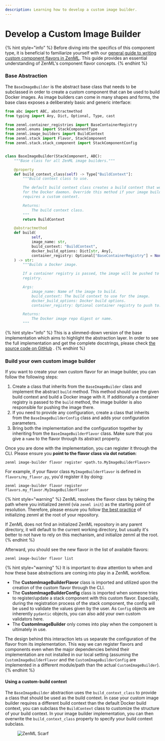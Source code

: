 ```yaml
---
description: Learning how to develop a custom image builder.
---
```


# Develop a Custom Image Builder

{% hint style="info" %}
Before diving into the specifics of this component type, it is beneficial to familiarize yourself with our [general guide to writing custom component flavors in ZenML](../../custom-solutions/implement-a-custom-stack-component.md). This guide provides an essential understanding of ZenML's component flavor concepts.
{% endhint %}

### Base Abstraction

The `BaseImageBuilder` is the abstract base class that needs to be subclassed in order to create a custom component that
can be used to build Docker images. As image builders can come in many shapes and forms, the base class exposes a
deliberately basic and generic interface:

```python
from abc import ABC, abstractmethod
from typing import Any, Dict, Optional, Type, cast

from zenml.container_registries import BaseContainerRegistry
from zenml.enums import StackComponentType
from zenml.image_builders import BuildContext
from zenml.stack import Flavor, StackComponent
from zenml.stack.stack_component import StackComponentConfig


class BaseImageBuilder(StackComponent, ABC):
    """Base class for all ZenML image builders."""

    @property
    def build_context_class(self) -> Type["BuildContext"]:
        """Build context class to use.

        The default build context class creates a build context that works
        for the Docker daemon. Override this method if your image builder
        requires a custom context.

        Returns:
            The build context class.
        """
        return BuildContext

    @abstractmethod
    def build(
            self,
            image_name: str,
            build_context: "BuildContext",
            docker_build_options: Dict[str, Any],
            container_registry: Optional["BaseContainerRegistry"] = None,
    ) -> str:
        """Builds a Docker image.

        If a container registry is passed, the image will be pushed to that
        registry.

        Args:
            image_name: Name of the image to build.
            build_context: The build context to use for the image.
            docker_build_options: Docker build options.
            container_registry: Optional container registry to push to.

        Returns:
            The Docker image repo digest or name.
        """
```

{% hint style="info" %}
This is a slimmed-down version of the base implementation which aims to highlight the abstraction layer. In order to see
the full implementation and get the complete docstrings, please
check [the source code on GitHub](https://github.com/zenml-io/zenml/blob/main/src/zenml/image\_builders/base\_image\_builder.py)
.
{% endhint %}

### Build your own custom image builder

If you want to create your own custom flavor for an image builder, you can follow the following steps:

1. Create a class that inherits from the `BaseImageBuilder` class and implement the abstract `build` method. This method
   should use the given build context and build a Docker image with it. If additionally a container registry is passed
   to the `build` method, the image builder is also responsible for pushing the image there.
2. If you need to provide any configuration, create a class that inherits from the `BaseImageBuilderConfig` class and
   adds your configuration parameters.
3. Bring both the implementation and the configuration together by inheriting from the `BaseImageBuilderFlavor` class.
   Make sure that you give a `name` to the flavor through its abstract property.

Once you are done with the implementation, you can register it through the CLI. Please ensure you **point to the flavor
class via dot notation**:

```shell
zenml image-builder flavor register <path.to.MyImageBuilderFlavor>
```

For example, if your flavor class `MyImageBuilderFlavor` is defined in `flavors/my_flavor.py`, you'd register it by
doing:

```shell
zenml image-builder flavor register flavors.my_flavor.MyImageBuilderFlavor
```

{% hint style="warning" %}
ZenML resolves the flavor class by taking the path where you initialized zenml (via `zenml init`) as the starting point
of resolution. Therefore, please ensure you follow 
[the best practice](/docs/book/user-guide/starter-guide/follow-best-practices.md) of initializing zenml at the
root of your repository.

If ZenML does not find an initialized ZenML repository in any parent directory, it will default to the current working
directory, but usually it's better to not have to rely on this mechanism, and initialize zenml at the root.
{% endhint %}

Afterward, you should see the new flavor in the list of available flavors:

```shell
zenml image-builder flavor list
```

{% hint style="warning" %}
It is important to draw attention to when and how these base abstractions are coming into play in a ZenML workflow.

* The **CustomImageBuilderFlavor** class is imported and utilized upon the creation of the custom flavor through the
  CLI.
* The **CustomImageBuilderConfig** class is imported when someone tries to register/update a stack component with this
  custom flavor. Especially, during the registration process of the stack component, the config will be used to validate
  the values given by the user. As `Config` objects are inherently `pydantic` objects, you can also add your own custom
  validators here.
* The **CustomImageBuilder** only comes into play when the component is ultimately in use.

The design behind this interaction lets us separate the configuration of the flavor from its implementation. This way we
can register flavors and components even when the major dependencies behind their implementation are not installed in
our local setting (assuming the `CustomImageBuilderFlavor` and the `CustomImageBuilderConfig` are implemented in a
different module/path than the actual `CustomImageBuilder`).
{% endhint %}

#### Using a custom-build context

The `BaseImageBuilder` abstraction uses the `build_context_class` to provide a class that should be used as the build
context. In case your custom image builder requires a different build context than the default Docker build context, you
can subclass the `BuildContext` class to customize the structure of your build context. In your image builder
implementation, you can then overwrite the `build_context_class` property to specify your build context subclass.

<!-- For scarf -->
<figure><img alt="ZenML Scarf" referrerpolicy="no-referrer-when-downgrade" src="https://static.scarf.sh/a.png?x-pxid=f0b4f458-0a54-4fcd-aa95-d5ee424815bc" /></figure>
